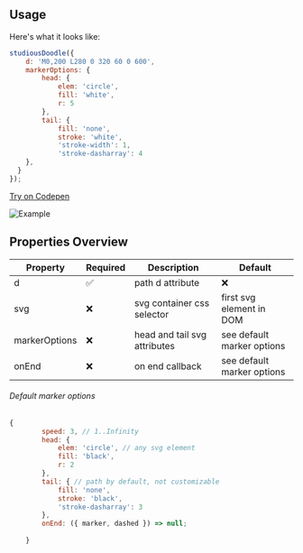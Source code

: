 ## Usage

Here's what it looks like:

```javascript
studiousDoodle({
    d: 'M0,200 L280 0 320 60 0 600',
    markerOptions: {
        head: {
            elem: 'circle',
            fill: 'white',
            r: 5
        },
        tail: {
            fill: 'none',
            stroke: 'white',
            'stroke-width': 1,
            'stroke-dasharray': 4
    },
  }
});
```



[Try on Codepen](https://codepen.io/idx/pen/KVBzXX)

![Example](https://user-images.githubusercontent.com/13149550/69920477-c3204080-1488-11ea-964a-afd527c8e7ef.gif)



## Properties Overview 

| Property          | Required | Description                  | Default                  |
|---------------|----------|------------------------------|--------------------------|
| d            | ✅        | path d attribute             | ❌                     |
| svg           | ❌        | svg container css selector    | first svg element in DOM |
| markerOptions | ❌        | head and tail svg attributes | see default marker options   |
| onEnd | ❌        | on end callback | see default marker options   


###### Default marker options

```javascript
{
        speed: 3, // 1..Infinity
        head: {
            elem: 'circle', // any svg element
            fill: 'black',
            r: 2
        },
        tail: { // path by default, not customizable
            fill: 'none',
            stroke: 'black',
            'stroke-dasharray': 3
        },
        onEnd: ({ marker, dashed }) => null;
        
    }


```
